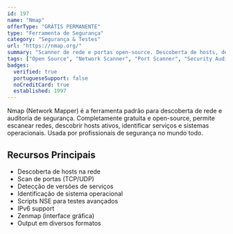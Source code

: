 ```yaml
---
id: 197
name: "Nmap"
offerType: "GRÁTIS PERMANENTE"
type: "Ferramenta de Segurança"
category: "Segurança & Testes"
url: "https://nmap.org/"
summary: "Scanner de rede e portas open-source. Descoberta de hosts, detecção de serviços, identificação de OS. Ferramenta essencial para auditoria."
tags: ["Open Source", "Network Scanner", "Port Scanner", "Security Audit"]
badges:
  verified: true
  portugueseSupport: false
  noCreditCard: true
  established: 1997
---
```


Nmap (Network Mapper) é a ferramenta padrão para descoberta de rede e auditoria de segurança. Completamente gratuita e open-source, permite escanear redes, descobrir hosts ativos, identificar serviços e sistemas operacionais. Usada por profissionais de segurança no mundo todo.

## Recursos Principais

- Descoberta de hosts na rede
- Scan de portas (TCP/UDP)
- Detecção de versões de serviços
- Identificação de sistema operacional
- Scripts NSE para testes avançados
- IPv6 support
- Zenmap (interface gráfica)
- Output em diversos formatos
